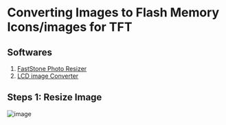 # Converting Images to Flash Memory Icons/images for TFT 
## Softwares
1. [FastStone Photo Resizer](http://www.faststone.org/FSResizerDownload.htm)
2. [LCD image Converter](https://sourceforge.net/projects/lcd-image-converter)
## Steps 1: Resize Image
![image](https://github.com/user-attachments/assets/7396d3e5-f062-4a67-ae70-d4f123bfe909)


